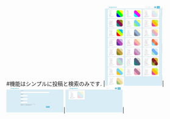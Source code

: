 #機能はシンプルに投稿と検索のみです.
|<img src="/images/001.jpg" width="150px">|<img src="/images/002.jpg" width="150px">|<img src="/images/003.jpg" width="150px">|
